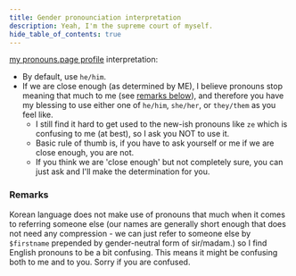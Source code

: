 ```yaml
---
title: Gender pronounciation interpretation
description: Yeah, I'm the supreme court of myself.
hide_table_of_contents: true
---
```


<head>
<link rel="me" href="https://en.pronouns.page/@revi" />
</head>

[my pronouns.page profile](https://en.pronouns.page/@revi) interpretation:

- By default, use `he/him`.
- If we are close enough (as determined by ME), I believe pronouns stop meaning that much to me (see [remarks below](#Remarks)), and therefore you have my blessing to use either one of `he/him`, `she/her`, or `they/them` as you feel like.
  - I still find it hard to get used to the new-ish pronouns like `ze` which is confusing to me (at best), so I ask you NOT to use it.
  - Basic rule of thumb is, if you have to ask yourself or me if we are close enough, you are not.
  - If you think we are 'close enough' but not completely sure, you can just ask and I'll make the determination for you.

### Remarks

Korean language does not make use of pronouns that much when it comes to referring someone else (our names are generally short enough that does not need any compression - we can just refer to someone else by `$firstname` prepended by gender-neutral form of sir/madam.) so I find English pronouns to be a bit confusing. This means it might be confusing both to me and to you. Sorry if you are confused.
